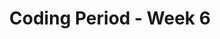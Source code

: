 ---
layout: single
permalink : /CPW6/
title:  "Coding Period - Week 6"
categories: jekyll update
toc: true
toc_label: Table of Content
sidebar:
  nav: "docs"
---